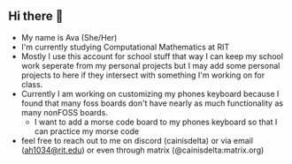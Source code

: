 ## Hi there 👋

- My name is Ava (She/Her)
- I'm currently studying Computational Mathematics at RIT
- Mostly I use this account for school stuff that way I can keep my school work seperate from my personal projects but I may add some personal projects to here if they intersect with something I'm working on for class.
- Currently I am working on customizing my phones keyboard because I found that many foss boards don't have nearly as much functionality as many nonFOSS boards.
  - I want to add a morse code board to my phones keyboard so that I can practice my morse code    
- feel free to reach out to me on discord (cainisdelta) or via email (ah1034@rit.edu) or even through matrix (@cainisdelta:matrix.org)

<!--
**ah1034/ah1034** is a ✨ _special_ ✨ repository because its `README.md` (this file) appears on your GitHub profile.

Here are some ideas to get you started:

- 🔭 I’m currently working on ...
- 🌱 I’m currently learning ...
- 👯 I’m looking to collaborate on ...
- 🤔 I’m looking for help with ...
- 💬 Ask me about ...
- 📫 How to reach me: ...
- 😄 Pronouns: ...
- ⚡ Fun fact: ...
-->
